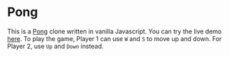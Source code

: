 # Pong

This is a [Pong](https://en.wikipedia.org/wiki/Pong?oldformat=true) clone written in vanilla Javascript. You can try the live demo [here](https://iamzhaihy.github.io/pong/). To play the game, Player 1 can use `W` and `S` to move up and down. For Player 2, use `Up` and `Down` instead. 
